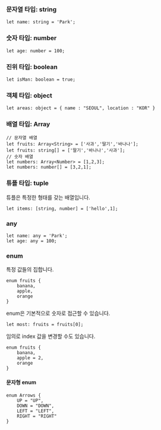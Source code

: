 
### 문자열 타입: string

```
let name: string = 'Park';
```

### 숫자 타입: number

```
let age: number = 100;
```

### 진위 타입: boolean

```
let isMan: boolean = true;
```

### 객체 타입: object

```
let areas: object = { name : "SEOUL", location : "KOR" }

```

### 배열 타입: Array

```
// 문자열 배열
let fruits: Array<String> = ['사과','딸기','바나나'];
let fruits: string[] = ['딸기','바나나','사과'];
// 숫자 배열
let numbers: Array<Number> = [1,2,3];
let numbers: number[] = [3,2,1];
```

### 튜플 타입: tuple

튜플은 특정한 형태를 갖는 배열입니다.

```
let items: [string, number] = ['hello',1];
```

### any

```
let name: any = 'Park';
let age: any = 100;
```


### enum

특정 값들의 집합니다.

```
enum fruits {
	banana,
	apple,
	orange
}

```

enum은 기본적으로 숫자로 접근할 수 있습니다.

```
let most: fruits = fruits[0];
```

임의로 index 값을 변경할 수도 있습니다.

```
enum fruits {
	banana,
	apple = 2,
	orange
}
```



#### 문자형 enum

```
enum Arrows {
	UP = "UP",
	DOWN = "DOWN",
	LEFT = "LEFT",
	RIGHT = "RIGHT"
}
```





